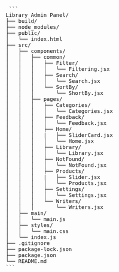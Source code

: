 <pre lang="markdown"> ```
Library Admin Panel/
├── build/              
├── node_modules/               
├── public/
│   └── index.html
├── src/
│   ├── components/
│   │   ├── common/
│   │   │   ├── Filter/
│   │   │   │   └── Filtering.jsx
│   │   │   ├── Search/
│   │   │   │   └── Search.jsx
│   │   │   └── SortBy/
│   │   │       └── ShortBy.jsx
│   │   ├── pages/
│   │   │   ├── Categories/
│   │   │   │   └── Categories.jsx
│   │   │   ├── Feedback/
│   │   │   │   └── Feedback.jsx
│   │   │   ├── Home/
│   │   │   |   ├── SliderCard.jsx
│   │   │   │   └── Home.jsx
│   │   │   ├── Library/
│   │   │   │   └── Library.jsx
│   │   │   ├── NotFound/
│   │   │   │   └── NotFound.jsx
│   │   │   ├── Products/
│   │   │   |   ├── Slider.jsx
│   │   │   │   └── Products.jsx
│   │   │   ├── Settings/
│   │   │   │   └── Settings.jsx
│   │   │   └── Writers/
│   │   │       └── Writers.jsx
│   ├── main/
│   │   └── main.js
│   ├── styles/
│   │   └── main.css
│   └── index.js                      
├── .gitignore
├── package-lock.json                       
├── package.json                     
└── README.md
``` </pre>
